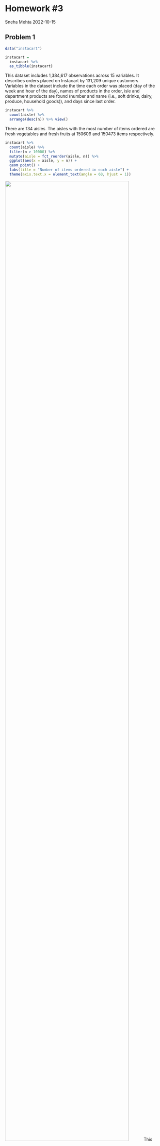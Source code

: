 Homework \#3
================
Sneha Mehta
2022-10-15

## Problem 1

``` r
data("instacart")

instacart = 
  instacart %>% 
  as_tibble(instacart)
```

This dataset includes 1,384,617 observations across 15 variables. It
describes orders placed on Instacart by 131,209 unique customers.
Variables in the dataset include the time each order was placed (day of
the week and hour of the day), names of products in the order, isle and
department products are found (number and name (i.e., soft drinks,
dairy, produce, household goods)), and days since last order.

``` r
instacart %>% 
  count(aisle) %>% 
  arrange(desc(n)) %>% view()
```

There are 134 aisles. The aisles with the most number of items ordered
are fresh vegetables and fresh fruits at 150609 and 150473 items
respectively.

``` r
instacart %>% 
  count(aisle) %>% 
  filter(n > 10000) %>% 
  mutate(aisle = fct_reorder(aisle, n)) %>% 
  ggplot(aes(x = aisle, y = n)) + 
  geom_point() + 
  labs(title = "Number of items ordered in each aisle") +
  theme(axis.text.x = element_text(angle = 60, hjust = 1))
```

<img src="p8105_hw3_sm5134_files/figure-gfm/prob 1 part 2-1.png" width="90%" />
This plot shows all the aisles with at least 10,000 items bought from
them. Most aisles have 40,000 items or less purchased from them.

``` r
instacart %>% 
  filter(aisle %in% c("baking ingredients", "dog food care", "packaged vegetables fruits")) %>%
  group_by(aisle) %>% 
  count(product_name) %>% 
  mutate(rank = min_rank(desc(n))) %>% 
  filter(rank < 4) %>% 
  arrange(desc(n)) %>%
  knitr::kable()
```

| aisle                      | product_name                                  |    n | rank |
|:---------------------------|:----------------------------------------------|-----:|-----:|
| packaged vegetables fruits | Organic Baby Spinach                          | 9784 |    1 |
| packaged vegetables fruits | Organic Raspberries                           | 5546 |    2 |
| packaged vegetables fruits | Organic Blueberries                           | 4966 |    3 |
| baking ingredients         | Light Brown Sugar                             |  499 |    1 |
| baking ingredients         | Pure Baking Soda                              |  387 |    2 |
| baking ingredients         | Cane Sugar                                    |  336 |    3 |
| dog food care              | Snack Sticks Chicken & Rice Recipe Dog Treats |   30 |    1 |
| dog food care              | Organix Chicken & Brown Rice Recipe           |   28 |    2 |
| dog food care              | Small Dog Biscuits                            |   26 |    3 |

The most popular items from the packaged vegetables & fruits, baking
ingredients, and dog food care aisles are organic baby spinach
(purchased 9784 times), light brown sugar (499 times), and Snack Sticks
Chicken & Rice Recipe Dog Treats (30 times) respectively.

``` r
instacart %>%
  filter(product_name %in% c("Pink Lady Apples", "Coffee Ice Cream")) %>%
  group_by(product_name, order_dow) %>%
  summarize(mean_hour = mean(order_hour_of_day)) %>%
  spread(key = order_dow, value = mean_hour) %>%
  knitr::kable(digits = 2)
```

    ## `summarise()` has grouped output by 'product_name'. You can override using the
    ## `.groups` argument.

| product_name     |     0 |     1 |     2 |     3 |     4 |     5 |     6 |
|:-----------------|------:|------:|------:|------:|------:|------:|------:|
| Coffee Ice Cream | 13.77 | 14.32 | 15.38 | 15.32 | 15.22 | 12.26 | 13.83 |
| Pink Lady Apples | 13.44 | 11.36 | 11.70 | 14.25 | 11.55 | 12.78 | 11.94 |

Generally speaking, Pink Lady Apples are purchased earlier in the day
than Coffee Ice Cream except for on Day 5

## Problem 2

``` r
accel_data = read_csv("./accel_data.csv") %>% 
  janitor::clean_names() %>% 
  mutate(day_type = ifelse(day == "Saturday" | day == "Sunday", "weekend", "weekday")) %>% 
  relocate(day_type, .after = day) %>% 
  pivot_longer(activity_1:activity_1440,
               names_to = "minute",
               names_prefix = "activity_",
               values_to = "activity_count") %>% 
  mutate(minute = as.numeric(minute))
```

    ## Rows: 35 Columns: 1443
    ## ── Column specification ────────────────────────────────────────────────────────
    ## Delimiter: ","
    ## chr    (1): day
    ## dbl (1442): week, day_id, activity.1, activity.2, activity.3, activity.4, ac...
    ## 
    ## ℹ Use `spec()` to retrieve the full column specification for this data.
    ## ℹ Specify the column types or set `show_col_types = FALSE` to quiet this message.

This dataset describes five weeks of accelerometer data collected from a
63 year old male with BMI 25. Activity counts were collected each minute
of the days. The tidied dataset has 50,400 observations across six
variables: the week and day of data collection (day is listed
numerically, by day of the week, and classified as a weekday or
weekend), the minute of the day the activity count was collected, and
the activity count.

``` r
accel_data_sum = accel_data %>% 
  group_by(week, day) %>% 
  summarise(day_activity_total = sum(activity_count)) %>% 
  pivot_wider(
    names_from = day,
    values_from = day_activity_total) %>% 
  select("week", "Monday","Tuesday", "Wednesday", "Thursday", "Friday", "Saturday", "Sunday")
```

    ## `summarise()` has grouped output by 'week'. You can override using the
    ## `.groups` argument.

``` r
accel_data_sum %>% group_by() %>% 
  summarise(across(Monday:Sunday, mean)) %>% view()
```

On average, Saturdays had the lowest activity counts for the individual.
Wednesdays - Fridays had the highest.

``` r
ggplot(accel_data, aes(x = minute/60, y = activity_count)) + geom_line(aes(color = day)) + geom_point(aes(color = day), alpha = 0.5) + geom_smooth() + labs(
  title = "Daily Activity Levels",
  x = "Hour",
  y = "Activity Count"
)
```

    ## `geom_smooth()` using method = 'gam' and formula 'y ~ s(x, bs = "cs")'

<img src="p8105_hw3_sm5134_files/figure-gfm/prob 2 part 3-1.png" width="90%" />
From this plot, we can see that most activity for this person took place
between \~8:00 - \~21:00 hours each day. Activity dipped quite sharply
at around 21:00 hours each day and gradually rose from \~5:00 to \~9:00
hours and mostly plateaued for the middle part of each day.

## Problem 3

``` r
library(p8105.datasets)
data("ny_noaa") 
```

This dataset has 2,595,176 observations across 7 variables. It contains
data from all New York state weather stations across 5 metrics:
precipitation, snowfall, snow depth, maximum temperature, and minimum
temperature. It also includes date of observation and the id number of
the weather station. There are large amounts of missing observations
across all 5 of the measurement metrics.

``` r
ny_noaa = ny_noaa %>% 
  separate(date, into = c("year", "month", "day"), sep = "-", convert = TRUE) %>% 
  mutate(tmax = as.numeric(tmax)/10, 
         tmin = as.numeric(tmin)/10,
         prcp = prcp/10)

table(ny_noaa$snow)
```

    ## 
    ##     -13       0       3       5       8      10      13      15      18      20 
    ##       1 2008508    8790    9748    9962    5106   23095    3672    3226    4797 
    ##      23      25      28      30      33      36      38      41      43      46 
    ##    1959   31022    2118    2814    2380    1630    9197    1467    1337    2123 
    ##      48      51      53      56      58      61      64      66      69      71 
    ##     918   18274    1155    1179    1198     849    4506     790     726    1075 
    ##      74      76      79      81      84      86      89      91      94      97 
    ##     463   10173     635     811     553     476    2535     428     404     704 
    ##      99     102     104     107     109     112     114     117     119     122 
    ##     276    6552     349     504     393     243    1578     276     248     411 
    ##     124     127     130     132     135     137     140     142     145     147 
    ##     183    3901     217     310     253     173     994     187     172     268 
    ##     150     152     155     157     160     163     165     168     170     173 
    ##     124    3131     186     209     149     133     614     115     104     187 
    ##     175     178     180     183     185     188     191     193     196     198 
    ##      80    1650      93     132     117      77     426      70      75     130 
    ##     201     203     206     208     211     213     216     218     221     224 
    ##      60    1475      74      98      69      58     292      55      53      61 
    ##     226     229     231     234     236     239     241     244     246     249 
    ##      35     744      43      52      49      39     192      36      37      58 
    ##     251     254     257     259     262     264     267     269     272     274 
    ##      21     786      34      48      28      24     130      19      22      45 
    ##     277     279     282     284     287     290     292     295     297     300 
    ##      20     369      28      37      22      24      81      20      14      24 
    ##     302     305     307     310     312     315     318     320     323     325 
    ##      22     451      17      29      22      13      70       7      22      12 
    ##     328     330     333     335     338     340     343     345     348     351 
    ##       6     226       9      13      17      13      63      17       6      15 
    ##     353     356     358     361     363     366     368     371     373     376 
    ##      12     235      12      15      14      15      32       4       6      12 
    ##     378     381     384     386     389     391     394     396     399     401 
    ##       5     139       6       8       5       1      27       5       4      10 
    ##     404     406     409     411     414     417     419     422     424     427 
    ##       7     116       6       8      12       9      15       5       3       8 
    ##     429     432     434     437     439     445     447     450     452     455 
    ##       1      63       7       8       3       8       5       5       5       4 
    ##     457     460     462     465     467     470     472     475     478     480 
    ##     100       5       3       5       6      20       4       5       4       2 
    ##     483     488     490     495     498     503     505     508     511     513 
    ##      44       4       2       3       2       2       2      54       2       3 
    ##     516     518     521     523     526     528     533     536     544     546 
    ##       2       3       8       2       2       2      16       1       1       6 
    ##     549     551     554     556     559     561     564     566     569     572 
    ##       4       2       4       1      35       2       2       1       1       3 
    ##     574     577     579     584     587     589     592     594     597     607 
    ##       1       1       1      20       1       1       2       3       4       1 
    ##     610     612     615     620     622     625     630     632     635     643 
    ##      35       1       1       1       2       1       2       3      10       2 
    ##     645     648     650     660     663     665     686     693     699     704 
    ##       1       1       1      13       2       1       6       1       4       1 
    ##     711     721     734     737     754     762     775     787     808     810 
    ##      10       2       1       9       1      17       3       4       1       1 
    ##     813     838     843     861     864     871     892     914     940     953 
    ##       2       2       1       1       2       1       1       4       1       1 
    ##     965     978    1041    1067    1105    1143    1207    6350    7122    7765 
    ##       1       1       1       1       1       1       1       1       1       1 
    ##   10160 
    ##       1

``` r
sort(table(ny_noaa$snow), decreasing = TRUE) %>% view()
```

The most commonly observed value for snowfall is 0mm due to the fact
that the snowy season is mainly concentrated in a few months (Dec-Feb)
(and even then it doesn’t snow every day).

``` r
ny_noaa %>% 
  filter(month == 1 | month == 7) %>% mutate(month = case_when(month == 1 ~ "January",
                                                               month == 7 ~ "July")) %>% 
  group_by(id, year, month) %>% 
  mutate(avgtmax = mean(tmax)) %>% 
  ggplot(aes(x = year, y = avgtmax)) + geom_line(aes(color = id), alpha = 0.5) + facet_grid(.~ month) + theme(legend.position = "none") + labs(
  title = "Average Max. Temperature by Month per Station",
  x = "Time",
  y = "Average Max. Temp"
)
```

<img src="p8105_hw3_sm5134_files/figure-gfm/prob 3 part 2-1.png" width="90%" />
From the plots, we can see that the average temperature in January is
\~27 degrees lower than the average temperature in July. The
temperatures in January generally range between around -10 to 10 degrees
Celsius, and in July, the temperatures generally range from 20-35
degrees Celcius. In July, we can see one obvious outlier where in \~1988
one station recorded temperatures around 15 degrees.

``` r
min_max = ggplot(ny_noaa, aes(x = tmin, y = tmax)) + geom_hex() + labs(
  x = "Minimum Temp",
  y = "Maximum Temp", 
  title = "Maximum Temp vs Minimum Temp in New York 1981 - 2010"
)
min_max
```

<img src="p8105_hw3_sm5134_files/figure-gfm/prob 3 part 3-1.png" width="90%" />

``` r
snowfall = ny_noaa %>% 
  filter(snow %in% (1:99)) %>% 
  ggplot(aes(x = snow, y = as.factor(year), group = year)) + geom_density_ridges() + labs(
    x = "Snowfall(mm)",
    y = "Year",
    title = "Snowfall by Year in New York 1981 - 2010"
  )
snowfall
```

    ## Picking joint bandwidth of 3.76

<img src="p8105_hw3_sm5134_files/figure-gfm/prob 3 part 3-2.png" width="90%" />

``` r
min_max + snowfall
```

    ## Picking joint bandwidth of 3.76

<img src="p8105_hw3_sm5134_files/figure-gfm/prob 3 part 3-3.png" width="90%" />
Within the time range, the highest number of days had a minimum
temperature between \~0-15 degrees Celsius and a maximum temperature
between \~0-30 degrees. Across the time range, the most common level of
snowfall measured per day was between 0-30 mm. There was also a peak
around 40-50mm.
